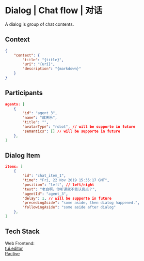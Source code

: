 # Dialog | Chat flow | 对话

A dialog is group of chat contents.

## Context
```json
{
    "context": {
        "title": "{title}",
        "uri": "{uri}",
        "description": "{markdown}"
    }
}
```

## Participants
```json
agents: [
    {
        "id": "agent_3",
        "name": "成天乐",
        "title": "",
        "avatarType": "robot", // will be supporte in future
        "semantics": [] // will be supporte in future
    },
]
```

## Dialog Item
```json
items: [
    {
        "id": "chat_item_1",
        "time": "Fri, 22 Nov 2019 15:35:17 GMT",
        "position": "left", // left/right
        "text": "老白啊，你听课就不能认真点？",
        "agentId": "agent_3",
        "delay": 1, // will be supporte in future
        "precedingAside": "some aside, then dialog happened.",
        "followingAside": "some aside after dialog"
    },
]
```

## Tech Stack
Web Frontend:  
[tui.editor](https://github.com/nhn/tui.editor)  
[Ractive](https://ractive.js.org)